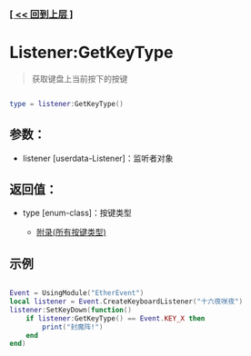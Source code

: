 ### [[ << 回到上层 ]](README.md)

# Listener:GetKeyType

> 获取键盘上当前按下的按键

```lua

type = listener:GetKeyType()

```

## 参数：

+ listener [userdata-Listener]：监听者对象

## 返回值：

+ type [enum-class]：按键类型

    + [附录(所有按键类型)](_Key_Type_.md)

## 示例

```lua

Event = UsingModule("EtherEvent")
local listener = Event.CreateKeyboardListener("十六夜咲夜")
listener:SetKeyDown(function()
    if listener:GetKeyType() == Event.KEY_X then
        print("封魔阵!")
    end
end)

```